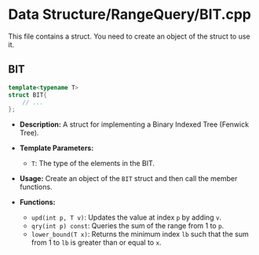 # Data Structure/RangeQuery/BIT.cpp

This file contains a struct. You need to create an object of the struct to use it.

## BIT

```cpp
template<typename T>
struct BIT{
    // ...
};
```

*   **Description:** A struct for implementing a Binary Indexed Tree (Fenwick Tree).
*   **Template Parameters:**
    *   `T`: The type of the elements in the BIT.
*   **Usage:** Create an object of the `BIT` struct and then call the member functions.

*   **Functions:**
    *   `upd(int p, T v)`: Updates the value at index `p` by adding `v`.
    *   `qry(int p) const`: Queries the sum of the range from 1 to `p`.
    *   `lower_bound(T x)`: Returns the minimum index `lb` such that the sum from 1 to `lb` is greater than or equal to `x`.
